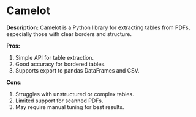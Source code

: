 # Camelot

**Description:**
Camelot is a Python library for extracting tables from PDFs, especially those with clear borders and structure.

**Pros:**
1. Simple API for table extraction.
2. Good accuracy for bordered tables.
3. Supports export to pandas DataFrames and CSV.

**Cons:**
1. Struggles with unstructured or complex tables.
2. Limited support for scanned PDFs.
3. May require manual tuning for best results.